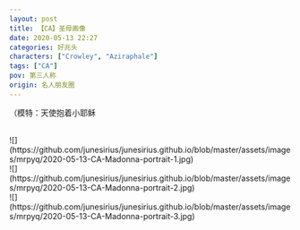 ```yaml
---
layout: post
title: 【CA】圣母画像
date: 2020-05-13 22:27
categories: 好兆头
characters: ["Crowley", "Aziraphale"]
tags: ["CA"]
pov: 第三人称
origin: 名人朋友圈
---
```


（模特：天使抱着小耶稣

<br>
![](https://github.com/junesirius/junesirius.github.io/blob/master/assets/images/mrpyq/2020-05-13-CA-Madonna-portrait-1.jpg)

<br>
![](https://github.com/junesirius/junesirius.github.io/blob/master/assets/images/mrpyq/2020-05-13-CA-Madonna-portrait-2.jpg)

<br>
![](https://github.com/junesirius/junesirius.github.io/blob/master/assets/images/mrpyq/2020-05-13-CA-Madonna-portrait-3.jpg)
